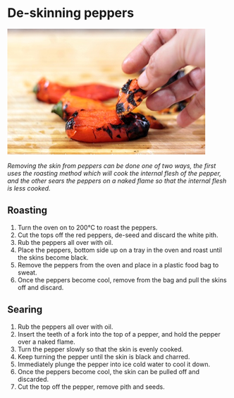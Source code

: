 # De-skinning peppers

![De-skinning peppers](resources/skinning-bell-pepper.jpg)

*Removing the skin from peppers can be done one of two ways, the first uses the roasting method which will cook the internal flesh of the pepper, and the other sears the peppers on a naked flame so that the internal flesh is less cooked.*

## Roasting
1. Turn the oven on to 200°C to roast the peppers.
1. Cut the tops off the red peppers, de-seed and discard the white pith.
1. Rub the peppers all over with oil.
1. Place the peppers, bottom side up on a tray in the oven and roast until the skins become black.
1. Remove the peppers from the oven and place in a plastic food bag to sweat. 
1. Once the peppers become cool, remove from the bag and pull the skins off and discard.

## Searing
1. Rub the peppers all over with oil.
1. Insert the teeth of a fork into the top of a pepper, and hold the pepper over a naked flame.
1. Turn the pepper slowly so that the skin is evenly cooked.
1. Keep turning the pepper until the skin is black and charred.
1. Immediately plunge the pepper into ice cold water to cool it down.
1. Once the peppers become cool, the skin can be pulled off and discarded.
1. Cut the top off the pepper, remove pith and seeds.


